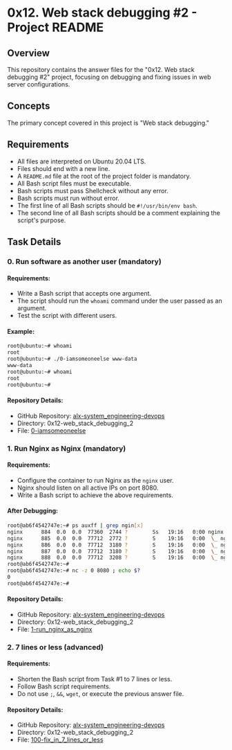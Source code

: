 # 0x12. Web stack debugging #2 - Project README

## Overview
This repository contains the answer files for the "0x12. Web stack debugging #2" project, focusing on debugging and fixing issues in web server configurations.

## Concepts
The primary concept covered in this project is "Web stack debugging."

## Requirements
- All files are interpreted on Ubuntu 20.04 LTS.
- Files should end with a new line.
- A `README.md` file at the root of the project folder is mandatory.
- All Bash script files must be executable.
- Bash scripts must pass Shellcheck without any error.
- Bash scripts must run without error.
- The first line of all Bash scripts should be `#!/usr/bin/env bash`.
- The second line of all Bash scripts should be a comment explaining the script's purpose.

## Task Details

### 0. Run software as another user (mandatory)
#### Requirements:
- Write a Bash script that accepts one argument.
- The script should run the `whoami` command under the user passed as an argument.
- Test the script with different users.

#### Example:
```bash
root@ubuntu:~# whoami
root
root@ubuntu:~# ./0-iamsomeoneelse www-data
www-data
root@ubuntu:~# whoami
root
root@ubuntu:~#
```

#### Repository Details:
- GitHub Repository: [alx-system_engineering-devops](https://github.com/Manalhub/alx-system_engineering-devops)
- Directory: 0x12-web_stack_debugging_2
- File: [0-iamsomeoneelse](alx-system_engineering-devops/0x12-web_stack_debugging_2/0-iamsomeoneelse)

### 1. Run Nginx as Nginx (mandatory)
#### Requirements:
- Configure the container to run Nginx as the `nginx` user.
- Nginx should listen on all active IPs on port 8080.
- Write a Bash script to achieve the above requirements.

#### After Debugging:
```bash
root@ab6f4542747e:~# ps auxff | grep ngin[x]
nginx      884  0.0  0.0  77360  2744 ?        Ss   19:16   0:00 nginx: master process /usr/sbin/nginx
nginx      885  0.0  0.0  77712  2772 ?        S    19:16   0:00  \_ nginx: worker process
nginx      886  0.0  0.0  77712  3180 ?        S    19:16   0:00  \_ nginx: worker process
nginx      887  0.0  0.0  77712  3180 ?        S    19:16   0:00  \_ nginx: worker process
nginx      888  0.0  0.0  77712  3208 ?        S    19:16   0:00  \_ nginx: worker process
root@ab6f4542747e:~#
root@ab6f4542747e:~# nc -z 0 8080 ; echo $?
0
root@ab6f4542747e:~#
```

#### Repository Details:
- GitHub Repository: [alx-system_engineering-devops](https://github.com/Manalhub/alx-system_engineering-devops)
- Directory: 0x12-web_stack_debugging_2
- File: [1-run_nginx_as_nginx](alx-system_engineering-devops/0x12-web_stack_debugging_2/1-run_nginx_as_nginx)

### 2. 7 lines or less (advanced)
#### Requirements:
- Shorten the Bash script from Task #1 to 7 lines or less.
- Follow Bash script requirements.
- Do not use `;`, `&&`, `wget`, or execute the previous answer file.

#### Repository Details:
- GitHub Repository: [alx-system_engineering-devops](https://github.com/Manalhub/alx-system_engineering-devops)
- Directory: 0x12-web_stack_debugging_2
- File: [100-fix_in_7_lines_or_less](alx-system_engineering-devops/0x12-web_stack_debugging_2/100-fix_in_7_lines_or_less)
